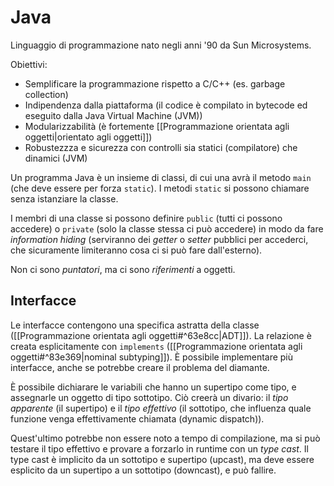 # Java

Linguaggio di programmazione nato negli anni '90 da Sun Microsystems.

Obiettivi:
- Semplificare la programmazione rispetto a C/C++ (es. garbage collection)
- Indipendenza dalla piattaforma (il codice è compilato in bytecode ed eseguito dalla Java Virtual Machine (JVM))
- Modularizzabilità (è fortemente [[Programmazione orientata agli oggetti|orientato agli oggetti]])
- Robustezzza e sicurezza con controlli sia statici (compilatore) che dinamici (JVM)

Un programma Java è un insieme di classi, di cui una avrà il metodo `main` (che deve essere per forza `static`). I metodi `static` si possono chiamare senza istanziare la classe.

I membri di una classe si possono definire `public` (tutti ci possono accedere) o `private` (solo la classe stessa ci può accedere) in modo da fare *information hiding* (serviranno dei *getter* o *setter* pubblici per accederci, che sicuramente limiteranno cosa ci si può fare dall'esterno).

Non ci sono *puntatori*, ma ci sono *riferimenti* a oggetti.

## Interfacce

Le interfacce contengono una specifica astratta della classe ([[Programmazione orientata agli oggetti#^63e8cc|ADT]]). La relazione è creata esplicitamente con `implements` ([[Programmazione orientata agli oggetti#^83e369|nominal subtyping]]). È possibile implementare più interfacce, anche se potrebbe creare il problema del diamante.

È possibile dichiarare le variabili che hanno un supertipo come tipo, e assegnarle un oggetto di tipo sottotipo. Ciò creerà un divario: il *tipo apparente* (il supertipo) e il *tipo effettivo* (il sottotipo, che influenza quale funzione venga effettivamente chiamata (dynamic dispatch)).

Quest'ultimo potrebbe non essere noto a tempo di compilazione, ma si può testare il tipo effettivo e provare a forzarlo in runtime con un *type cast*.  Il type cast è implicito da un sottotipo e supertipo (upcast), ma deve essere esplicito da un supertipo a un sottotipo (downcast), e può fallire.
